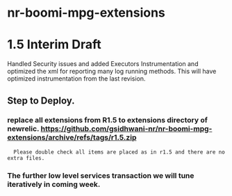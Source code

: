 # nr-boomi-mpg-extensions
# 1.5 Interim Draft
Handled Security issues and added Executors Instrumentation and optimized the xml for reporting many log running methods. This will have optimized instrumentation from the last revision.


## Step to Deploy.

### replace all extensions from R1.5 to extensions directory of newrelic. https://github.com/gsidhwani-nr/nr-boomi-mpg-extensions/archive/refs/tags/r1.5.zip 
      Please double check all items are placed as in r1.5 and there are no extra files.


### The further low level services transaction we will tune iteratively in coming week.
